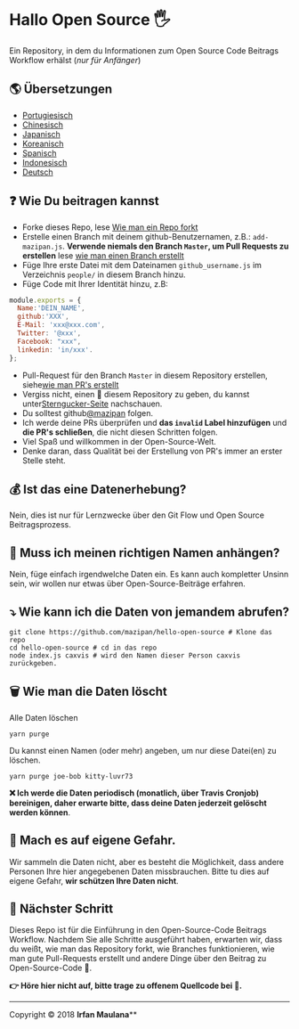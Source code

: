 # Hallo Open Source 🖐️

Ein Repository, in dem du Informationen zum Open Source Code Beitrags Workflow erhälst (_nur für Anfänger_)

## 🌎 Übersetzungen

- [Portugiesisch](https://github.com/mazipan/hello-open-source/blob/master/README-PT-BR.md)
- [Chinesisch](https://github.com/mazipan/hello-open-source/blob/master/README-CHI.md)
- [Japanisch](https://github.com/mazipan/hello-open-source/blob/master/README-JP.md)
- [Koreanisch](https://github.com/mazipan/hello-open-source/blob/master/README-KR.md)
- [Spanisch](https://github.com/mazipan/hello-open-source/blob/master/README-ES.md)
- [Indonesisch](https://github.com/mazipan/hello-open-source/blob/master/README-ID.md)
- [Deutsch](https://github.com/mazipan/hello-open-source/blob/master/README-DE.md)

## ❓ Wie Du beitragen kannst

- Forke dieses Repo, lese [Wie man ein Repo forkt](https://help.github.com/articles/fork-a-repo/)
- Erstelle einen Branch mit deinem github-Benutzernamen, z.B.: `add-mazipan.js`. **Verwende niemals den Branch `Master`, um Pull Requests zu erstellen**
  lese [wie man einen Branch erstellt](https://help.github.com/articles/creating-and-deleting-branches-within-your-repository/)
- Füge Ihre erste Datei mit dem Dateinamen `github_username.js` im Verzeichnis `people/` in diesem Branch hinzu.
- Füge Code mit Ihrer Identität hinzu, z.B:

````js
module.exports = {
  Name:'DEIN_NAME',
  github:'XXX',
  E-Mail: 'xxx@xxx.com',
  Twitter: '@xxx',
  Facebook: "xxx",
  linkedin: 'in/xxx'.
};
````

- Pull-Request für den Branch `Master` in diesem Repository erstellen, siehe[wie man PR's erstellt](https://help.github.com/articles/creating-a-pull-request/)
- Vergiss nicht, einen 🌟 diesem Repository zu geben, du kannst unter[Sterngucker-Seite](https://github.com/mazipan/hello-open-source/stargazers) nachschauen.
- Du solltest github[@mazipan](https://github.com/mazipan) folgen.
- Ich werde deine PRs überprüfen und **das `invalid` Label hinzufügen** und **die PR's schließen**, die nicht diesen Schritten folgen.
- Viel Spaß und willkommen in der Open-Source-Welt.
- Denke daran, dass Qualität bei der Erstellung von PR's immer an erster Stelle steht.

## 💰 Ist das eine Datenerhebung?

Nein, dies ist nur für Lernzwecke über den Git Flow und Open Source Beitragsprozess.

## 🥶 Muss ich meinen richtigen Namen anhängen?

Nein, füge einfach irgendwelche Daten ein. Es kann auch kompletter Unsinn sein, wir wollen nur etwas über Open-Source-Beiträge erfahren.

## ⤵️ Wie kann ich die Daten von jemandem abrufen?

```shell
git clone https://github.com/mazipan/hello-open-source # Klone das repo
cd hello-open-source # cd in das repo
node index.js caxvis # wird den Namen dieser Person caxvis zurückgeben.
```

## 🗑️ Wie man die Daten löscht

Alle Daten löschen

```shell
yarn purge
```

Du kannst einen Namen (oder mehr) angeben, um nur diese Datei(en) zu löschen.

```shell
yarn purge joe-bob kitty-luvr73
```

**❌ Ich werde die Daten periodisch (monatlich, über Travis Cronjob) bereinigen, daher erwarte bitte, dass deine Daten jederzeit gelöscht werden können**.

## 🙈 Mach es auf eigene Gefahr.

Wir sammeln die Daten nicht, aber es besteht die Möglichkeit, dass andere Personen Ihre hier angegebenen Daten missbrauchen. Bitte tu dies auf eigene Gefahr, **wir schützen Ihre Daten nicht**.

## 🚶 Nächster Schritt

Dieses Repo ist für die Einführung in den Open-Source-Code Beitrags Workflow.
Nachdem Sie alle Schritte ausgeführt haben, erwarten wir, dass du weißt, wie man das Repository forkt, wie Branches funktionieren, wie man gute Pull-Requests erstellt und andere Dinge über den Beitrag zu Open-Source-Code 🥳.

**👉 Höre hier nicht auf, bitte trage zu offenem Quellcode bei 🙏.**

---

Copyright © 2018 **Irfan Maulana****
